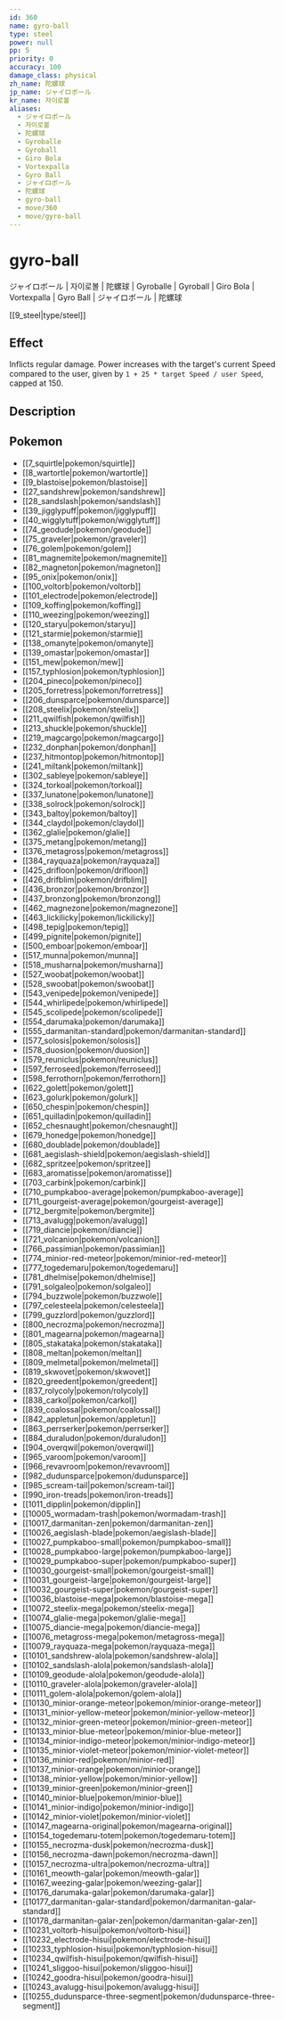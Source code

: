 ```yaml
---
id: 360
name: gyro-ball
type: steel
power: null
pp: 5
priority: 0
accuracy: 100
damage_class: physical
zh_name: 陀螺球
jp_name: ジャイロボール
kr_name: 자이로볼
aliases:
  - ジャイロボール
  - 자이로볼
  - 陀螺球
  - Gyroballe
  - Gyroball
  - Giro Bola
  - Vortexpalla
  - Gyro Ball
  - ジャイロボール
  - 陀螺球
  - gyro-ball
  - move/360
  - move/gyro-ball
---
```

# gyro-ball
    
ジャイロボール | 자이로볼 | 陀螺球 | Gyroballe | Gyroball | Giro Bola | Vortexpalla | Gyro Ball | ジャイロボール | 陀螺球

[[9_steel|type/steel]]

## Effect

Inflicts regular damage.  Power increases with the target's current Speed compared to the user, given by `1 + 25 * target Speed / user Speed`, capped at 150.

## Description



## Pokemon

- [[7_squirtle|pokemon/squirtle]]
- [[8_wartortle|pokemon/wartortle]]
- [[9_blastoise|pokemon/blastoise]]
- [[27_sandshrew|pokemon/sandshrew]]
- [[28_sandslash|pokemon/sandslash]]
- [[39_jigglypuff|pokemon/jigglypuff]]
- [[40_wigglytuff|pokemon/wigglytuff]]
- [[74_geodude|pokemon/geodude]]
- [[75_graveler|pokemon/graveler]]
- [[76_golem|pokemon/golem]]
- [[81_magnemite|pokemon/magnemite]]
- [[82_magneton|pokemon/magneton]]
- [[95_onix|pokemon/onix]]
- [[100_voltorb|pokemon/voltorb]]
- [[101_electrode|pokemon/electrode]]
- [[109_koffing|pokemon/koffing]]
- [[110_weezing|pokemon/weezing]]
- [[120_staryu|pokemon/staryu]]
- [[121_starmie|pokemon/starmie]]
- [[138_omanyte|pokemon/omanyte]]
- [[139_omastar|pokemon/omastar]]
- [[151_mew|pokemon/mew]]
- [[157_typhlosion|pokemon/typhlosion]]
- [[204_pineco|pokemon/pineco]]
- [[205_forretress|pokemon/forretress]]
- [[206_dunsparce|pokemon/dunsparce]]
- [[208_steelix|pokemon/steelix]]
- [[211_qwilfish|pokemon/qwilfish]]
- [[213_shuckle|pokemon/shuckle]]
- [[219_magcargo|pokemon/magcargo]]
- [[232_donphan|pokemon/donphan]]
- [[237_hitmontop|pokemon/hitmontop]]
- [[241_miltank|pokemon/miltank]]
- [[302_sableye|pokemon/sableye]]
- [[324_torkoal|pokemon/torkoal]]
- [[337_lunatone|pokemon/lunatone]]
- [[338_solrock|pokemon/solrock]]
- [[343_baltoy|pokemon/baltoy]]
- [[344_claydol|pokemon/claydol]]
- [[362_glalie|pokemon/glalie]]
- [[375_metang|pokemon/metang]]
- [[376_metagross|pokemon/metagross]]
- [[384_rayquaza|pokemon/rayquaza]]
- [[425_drifloon|pokemon/drifloon]]
- [[426_drifblim|pokemon/drifblim]]
- [[436_bronzor|pokemon/bronzor]]
- [[437_bronzong|pokemon/bronzong]]
- [[462_magnezone|pokemon/magnezone]]
- [[463_lickilicky|pokemon/lickilicky]]
- [[498_tepig|pokemon/tepig]]
- [[499_pignite|pokemon/pignite]]
- [[500_emboar|pokemon/emboar]]
- [[517_munna|pokemon/munna]]
- [[518_musharna|pokemon/musharna]]
- [[527_woobat|pokemon/woobat]]
- [[528_swoobat|pokemon/swoobat]]
- [[543_venipede|pokemon/venipede]]
- [[544_whirlipede|pokemon/whirlipede]]
- [[545_scolipede|pokemon/scolipede]]
- [[554_darumaka|pokemon/darumaka]]
- [[555_darmanitan-standard|pokemon/darmanitan-standard]]
- [[577_solosis|pokemon/solosis]]
- [[578_duosion|pokemon/duosion]]
- [[579_reuniclus|pokemon/reuniclus]]
- [[597_ferroseed|pokemon/ferroseed]]
- [[598_ferrothorn|pokemon/ferrothorn]]
- [[622_golett|pokemon/golett]]
- [[623_golurk|pokemon/golurk]]
- [[650_chespin|pokemon/chespin]]
- [[651_quilladin|pokemon/quilladin]]
- [[652_chesnaught|pokemon/chesnaught]]
- [[679_honedge|pokemon/honedge]]
- [[680_doublade|pokemon/doublade]]
- [[681_aegislash-shield|pokemon/aegislash-shield]]
- [[682_spritzee|pokemon/spritzee]]
- [[683_aromatisse|pokemon/aromatisse]]
- [[703_carbink|pokemon/carbink]]
- [[710_pumpkaboo-average|pokemon/pumpkaboo-average]]
- [[711_gourgeist-average|pokemon/gourgeist-average]]
- [[712_bergmite|pokemon/bergmite]]
- [[713_avalugg|pokemon/avalugg]]
- [[719_diancie|pokemon/diancie]]
- [[721_volcanion|pokemon/volcanion]]
- [[766_passimian|pokemon/passimian]]
- [[774_minior-red-meteor|pokemon/minior-red-meteor]]
- [[777_togedemaru|pokemon/togedemaru]]
- [[781_dhelmise|pokemon/dhelmise]]
- [[791_solgaleo|pokemon/solgaleo]]
- [[794_buzzwole|pokemon/buzzwole]]
- [[797_celesteela|pokemon/celesteela]]
- [[799_guzzlord|pokemon/guzzlord]]
- [[800_necrozma|pokemon/necrozma]]
- [[801_magearna|pokemon/magearna]]
- [[805_stakataka|pokemon/stakataka]]
- [[808_meltan|pokemon/meltan]]
- [[809_melmetal|pokemon/melmetal]]
- [[819_skwovet|pokemon/skwovet]]
- [[820_greedent|pokemon/greedent]]
- [[837_rolycoly|pokemon/rolycoly]]
- [[838_carkol|pokemon/carkol]]
- [[839_coalossal|pokemon/coalossal]]
- [[842_appletun|pokemon/appletun]]
- [[863_perrserker|pokemon/perrserker]]
- [[884_duraludon|pokemon/duraludon]]
- [[904_overqwil|pokemon/overqwil]]
- [[965_varoom|pokemon/varoom]]
- [[966_revavroom|pokemon/revavroom]]
- [[982_dudunsparce|pokemon/dudunsparce]]
- [[985_scream-tail|pokemon/scream-tail]]
- [[990_iron-treads|pokemon/iron-treads]]
- [[1011_dipplin|pokemon/dipplin]]
- [[10005_wormadam-trash|pokemon/wormadam-trash]]
- [[10017_darmanitan-zen|pokemon/darmanitan-zen]]
- [[10026_aegislash-blade|pokemon/aegislash-blade]]
- [[10027_pumpkaboo-small|pokemon/pumpkaboo-small]]
- [[10028_pumpkaboo-large|pokemon/pumpkaboo-large]]
- [[10029_pumpkaboo-super|pokemon/pumpkaboo-super]]
- [[10030_gourgeist-small|pokemon/gourgeist-small]]
- [[10031_gourgeist-large|pokemon/gourgeist-large]]
- [[10032_gourgeist-super|pokemon/gourgeist-super]]
- [[10036_blastoise-mega|pokemon/blastoise-mega]]
- [[10072_steelix-mega|pokemon/steelix-mega]]
- [[10074_glalie-mega|pokemon/glalie-mega]]
- [[10075_diancie-mega|pokemon/diancie-mega]]
- [[10076_metagross-mega|pokemon/metagross-mega]]
- [[10079_rayquaza-mega|pokemon/rayquaza-mega]]
- [[10101_sandshrew-alola|pokemon/sandshrew-alola]]
- [[10102_sandslash-alola|pokemon/sandslash-alola]]
- [[10109_geodude-alola|pokemon/geodude-alola]]
- [[10110_graveler-alola|pokemon/graveler-alola]]
- [[10111_golem-alola|pokemon/golem-alola]]
- [[10130_minior-orange-meteor|pokemon/minior-orange-meteor]]
- [[10131_minior-yellow-meteor|pokemon/minior-yellow-meteor]]
- [[10132_minior-green-meteor|pokemon/minior-green-meteor]]
- [[10133_minior-blue-meteor|pokemon/minior-blue-meteor]]
- [[10134_minior-indigo-meteor|pokemon/minior-indigo-meteor]]
- [[10135_minior-violet-meteor|pokemon/minior-violet-meteor]]
- [[10136_minior-red|pokemon/minior-red]]
- [[10137_minior-orange|pokemon/minior-orange]]
- [[10138_minior-yellow|pokemon/minior-yellow]]
- [[10139_minior-green|pokemon/minior-green]]
- [[10140_minior-blue|pokemon/minior-blue]]
- [[10141_minior-indigo|pokemon/minior-indigo]]
- [[10142_minior-violet|pokemon/minior-violet]]
- [[10147_magearna-original|pokemon/magearna-original]]
- [[10154_togedemaru-totem|pokemon/togedemaru-totem]]
- [[10155_necrozma-dusk|pokemon/necrozma-dusk]]
- [[10156_necrozma-dawn|pokemon/necrozma-dawn]]
- [[10157_necrozma-ultra|pokemon/necrozma-ultra]]
- [[10161_meowth-galar|pokemon/meowth-galar]]
- [[10167_weezing-galar|pokemon/weezing-galar]]
- [[10176_darumaka-galar|pokemon/darumaka-galar]]
- [[10177_darmanitan-galar-standard|pokemon/darmanitan-galar-standard]]
- [[10178_darmanitan-galar-zen|pokemon/darmanitan-galar-zen]]
- [[10231_voltorb-hisui|pokemon/voltorb-hisui]]
- [[10232_electrode-hisui|pokemon/electrode-hisui]]
- [[10233_typhlosion-hisui|pokemon/typhlosion-hisui]]
- [[10234_qwilfish-hisui|pokemon/qwilfish-hisui]]
- [[10241_sliggoo-hisui|pokemon/sliggoo-hisui]]
- [[10242_goodra-hisui|pokemon/goodra-hisui]]
- [[10243_avalugg-hisui|pokemon/avalugg-hisui]]
- [[10255_dudunsparce-three-segment|pokemon/dudunsparce-three-segment]]

